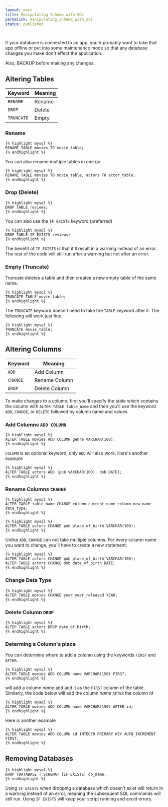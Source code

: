 ```yaml
---
layout: post
title: Manipulating Schema with SQL
permalink: manipulating_schema_with_sql
status: published

---
```


If your database is connected to an app, you'd probably want to take that app offline or put into some maintenance mode so that any database changes you make don't effect the application.

Also, BACKUP before making any changes.

Altering Tables
---

| Keyword    | Meaning |
|------------|---------|
| `RENAME`   | Rename  |
| `DROP`     | Delete  |
| `TRUNCATE` | Empty   |

### Rename

    {% highlight mysql %}
    RENAME TABLE movies TO movie_table;
    {% endhighlight %}

You can also rename multiple tables in one go

    {% highlight mysql %}
    RENAME TABLE movies TO movie_table, actors TO actor_table;
    {% endhighlight %}



### Drop (Delete)

    {% highlight mysql %}
    DROP TABLE reviews;
    {% endhighlight %}

You can also use the `IF EXISTS` keyword (preferred)

    {% highlight mysql %}
    DROP TABLE IF EXISTS reviews;
    {% endhighlight %}    

The benefit of `IF EXISTS` is that it'll result in a warning instead of an error. The rest of the code will still run after a warning but not after an error.

### Empty (Truncate)

Truncate deletes a table and then creates a new empty table of the same name.

    {% highlight mysql %}
    TRUNCATE TABLE movie_table;
    {% endhighlight %}

The `TRUNCATE` keyword doesn't need to take the `TABLE` keyword after it. The following will work just fine.

    {% highlight mysql %}
    TRUNCATE movie_table;
    {% endhighlight %}

Altering Columns
---

| Keyword  | Meaning       |
|----------|---------------|
| `ADD`    | Add Column    |
| `CHANGE` | Rename Column |
| `DROP`   | Delete Column |

To make changes to a column, first you'll specify the table which contains the column with `ALTER TABLE table_name` and then you'll use the keyword `ADD`, `CHANGE`, or `DELETE` followed by column name and values.

### Add Columns `ADD COLUMN`

    {% highlight mysql %}
    ALTER TABLE movies ADD COLUMN genre VARCHAR(100);
    {% endhighlight %}

`COLUMN` is an optional keyword, only `ADD` will also work. Here's another example

    {% highlight mysql %}
    ALTER TABLE actors ADD (pob VARCHAR(100), dob DATE);
    {% endhighlight %}

### Rename Columns `CHANGE`

    {% highlight mysql %}
    ALTER TABLE table_name CHANGE column_current_name column_new_name data_type;
    {% endhighlight %}

    {% highlight mysql %}
    ALTER TABLE actors CHANGE pob place_of_birth VARCHAR(100);
    {% endhighlight %}

Unlike `ADD`, `CHANGE` can not take multiple columns. For every column name you want to change, you'll have to create a new statement.

    {% highlight mysql %}
    ALTER TABLE actors CHANGE pob place_of_birth VARCHAR(100);
    ALTER TABLE actors CHANGE dob date_of_birth DATE;
    {% endhighlight %}

### Change Data Type

    {% highlight mysql %}
    ALTER TABLE movies CHANGE year year_released YEAR;
    {% endhighlight %}

### Delete Column `DROP`

    {% highlight mysql %}
    ALTER TABLE actors DROP date_of_birth;
    {% endhighlight %}

### Determing a Column's place

You can determine where to add a column using the keywords `FIRST` and `AFTER`.

    
    {% highlight mysql %}
    ALTER TABLE movies ADD COLUMN name VARCHAR(150) FIRST;
    {% endhighlight %}

will add a column _name_ and add it as the `FIRST` column of the table. Similarly, the code below will add the column _name_ `AFTER` the column _id_

    {% highlight mysql %}
    ALTER TABLE movies ADD COLUMN name VARCHAR(150) AFTER id;
    {% endhighlight %}

Here is another example

    {% highlight mysql %}
    ALTER TABLE movies ADD COLUMN id INTEGER PRIMARY KEY AUTO_INCREMENT FIRST;
    {% endhighlight %}


Removing Databases
---

    {% highlight mysql %}
    DROP (DATABASE | SCHEMA) [IF EXISTS] db_name;
    {% endhighlight %}


Using `IF EXISTS` when dropping a database which doesn't exist will return in a warning instead of an error, meaning the subsequent SQL commands will still run. Using `IF EXISTS` will keep your script running and avoid errors.
